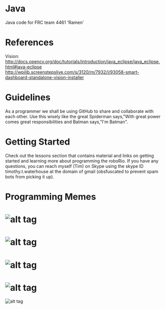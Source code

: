 Java
====

Java code for FRC team 4461 'Ramen'

References
====
Vision: http://docs.opencv.org/doc/tutorials/introduction/java_eclipse/java_eclipse.html#java-eclipse
        http://wpilib.screenstepslive.com/s/3120/m/7932/l/93058-smart-dashboard-standalone-vision-installer

Guidelines
====

As a programmer we shall be using GitHub to share and collaborate with each other. Use this wisely like the great Spiderman says,"With great power comes great responsibilities and Batman says,"I'm Batman".

Getting Started
====

Check out the lessons section that contains material and links on getting started and learning more about programming the roboRio. If you have any questions, you can reach myself (Tim) on Skype using the skype ID timothy.t.waterhouse at the domain of gmail (obsfuscated to prevent spam bots from picking it up).

Programming Memes
====
![alt tag](http://media.tumblr.com/tumblr_ktinh8k8J01qa4kqk.jpg)
====
![alt tag](http://troll.me/images/y-u-no/programming-y-u-no-work.jpg)
====
![alt tag](http://media-cache-ec0.pinimg.com/736x/1c/c3/4e/1cc34e4e0aaeff76484b3ae963bfc701.jpg)
====
![alt tag](http://www.loltexts.org/pictures/2013/05/944194_507123689334728_1412440790_n.png)
====
![alt tag](http://1.bp.blogspot.com/-FFKyH-P0IpM/U1jYYYbsAEI/AAAAAAAAHk4/1-qtTETRYFM/s1600/Solving+Bugs.jpg)
